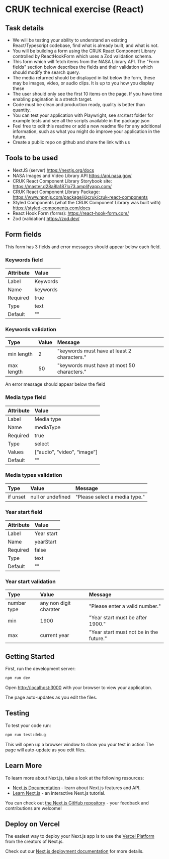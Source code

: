 # CRUK technical exercise (React)

## Task details

- We will be testing your ability to understand an existing React/Typescript codebase, find what is already built, and what is not.
- You will be building a form using the CRUK React Component Library controlled by ReactHookForm which uses a Zod validation schema.
- This form which will fetch items from the NASA Library API. The "Form fields" section below describes the fields and their validation which should modify the search query.
- The media returned should be displayed in list below the form, these may be images, video, or audio clips. It is up to you how you display these
- The user should only see the first 10 items on the page. If you have time enabling pagination is a stretch target.
- Code must be clean and production ready, quality is better than quantity.
- You can test your application with Playwright, see src/test folder for example tests and see all the scripts available in the package.json
- Feel free to edit this readme or add a new readme file for any additional information, such as what you might do improve your application in the future.
- Create a public repo on github and share the link with us

## Tools to be used

- NextJS (server) https://nextjs.org/docs
- NASA Images and Video Library API https://api.nasa.gov/
- CRUK React Component Library Storybook site: https://master.d28a8la187lo73.amplifyapp.com/
- CRUK React Component Library Package: https://www.npmjs.com/package/@cruk/cruk-react-components
- Styled Components (what the CRUK Component Library was built with) https://styled-components.com/docs
- React Hook Form (forms): https://react-hook-form.com/
- Zod (validation) https://zod.dev/

## Form fields

This form has 3 fields and error messages should appear below each field.

### Keywords field

| Attribute | Value    |
| :-------- | :------- |
| Label     | Keywords |
| Name      | keywords |
| Required  | true     |
| Type      | text     |
| Default   | ""       |

### Keywords validation

| Type       | Value | Message                                     |
| :--------- | :---- | :------------------------------------------ |
| min length | 2     | "keywords must have at least 2 characters." |
| max length | 50    | "keywords must have at most 50 characters." |

An error message should appear below the field

### Media type field

| Attribute | Value                       |
| :-------- | :-------------------------- |
| Label     | Media type                  |
| Name      | mediaType                   |
| Required  | true                        |
| Type      | select                      |
| Values    | [“audio”, “video”, “image”] |
| Default   | ""                          |

### Media types validation

| Type     | Value             | Message                       |
| :------- | :---------------- | :---------------------------- |
| if unset | null or undefined | "Please select a media type." |

### Year start field

| Attribute | Value      |
| :-------- | :--------- |
| Label     | Year start |
| Name      | yearStart  |
| Required  | false      |
| Type      | text       |
| Default   | ""         |

### Year start validation

| Type        | Value                  | Message                                 |
| :---------- | :--------------------- | :-------------------------------------- |
| number type | any non digit charater | "Please enter a valid number."          |
| min         | 1900                   | "Year start must be after 1900."        |
| max         | current year           | "Year start must not be in the future." |

## Getting Started

First, run the development server:

```bash
npm run dev
```

Open [http://localhost:3000](http://localhost:3000) with your browser to view your application.

The page auto-updates as you edit the files.

## Testing

To test your code run:

```bash
npm run test:debug
```

This will open up a browser window to show you your test in action
The page will auto-update as you edit files.

## Learn More

To learn more about Next.js, take a look at the following resources:

- [Next.js Documentation](https://nextjs.org/docs) - learn about Next.js features and API.
- [Learn Next.js](https://nextjs.org/learn) - an interactive Next.js tutorial.

You can check out [the Next.js GitHub repository](https://github.com/vercel/next.js/) - your feedback and contributions are welcome!

## Deploy on Vercel

The easiest way to deploy your Next.js app is to use the [Vercel Platform](https://vercel.com/new?utm_medium=default-template&filter=next.js&utm_source=create-next-app&utm_campaign=create-next-app-readme) from the creators of Next.js.

Check out our [Next.js deployment documentation](https://nextjs.org/docs/deployment) for more details.
